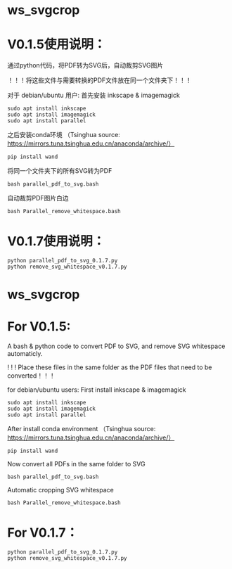 # ws_svgcrop
# V0.1.5使用说明：
通过python代码，将PDF转为SVG后，自动裁剪SVG图片

！！！将这些文件与需要转换的PDF文件放在同一个文件夹下！！！

对于 debian/ubuntu 用户:
首先安装 inkscape & imagemagick
```
sudo apt install inkscape
sudo apt install imagemagick
sudo apt install parallel
```
之后安装conda环境 （Tsinghua source: https://mirrors.tuna.tsinghua.edu.cn/anaconda/archive/）
```
pip install wand
```
将同一个文件夹下的所有SVG转为PDF
```
bash parallel_pdf_to_svg.bash 
```
自动裁剪PDF图片白边
```
bash Parallel_remove_whitespace.bash
```
# V0.1.7使用说明：
```
python parallel_pdf_to_svg_0.1.7.py
python remove_svg_whitespace_v0.1.7.py
```

# ws_svgcrop
# For V0.1.5:
A bash &amp; python code to convert PDF to SVG, and remove SVG whitespace automaticly.

! ! ! Place these files in the same folder as the PDF files that need to be converted！！！

for debian/ubuntu users:
First install inkscape & imagemagick
```
sudo apt install inkscape
sudo apt install imagemagick
sudo apt install parallel
```
After install conda environment （Tsinghua source: https://mirrors.tuna.tsinghua.edu.cn/anaconda/archive/）
```
pip install wand
```
Now convert all PDFs in the same folder to SVG
```
bash parallel_pdf_to_svg.bash 
```
Automatic cropping SVG whitespace
```
bash Parallel_remove_whitespace.bash
```
# For V0.1.7：
```
python parallel_pdf_to_svg_0.1.7.py
python remove_svg_whitespace_v0.1.7.py
```




